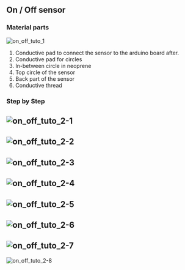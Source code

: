 ## On / Off sensor

### Material parts
![on_off_tuto_1](img_sources_tuto/tuto-on-off-1.png)
1. Conductive pad to connect the sensor to the arduino board after.
2. Conductive pad for circles
3. In-between circle in neoprene
4. Top circle of the sensor
5. Back part of the sensor
6. Conductive thread

### Step by Step

![on_off_tuto_2-1](img_sources_tuto/on-off-step1.png)
--
![on_off_tuto_2-2](img_sources_tuto/on-off-step2.png)
--
![on_off_tuto_2-3](img_sources_tuto/on-off-step3.png)
--
![on_off_tuto_2-4](img_sources_tuto/on-off-step4.png)
--
![on_off_tuto_2-5](img_sources_tuto/on-off-step5.png)
--
![on_off_tuto_2-6](img_sources_tuto/on-off-step6.png)
--
![on_off_tuto_2-7](img_sources_tuto/on-off-step7.png)
--
![on_off_tuto_2-8](img_sources_tuto/on-off-step8.png)

